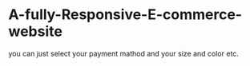 # A-fully-Responsive-E-commerce-website
you can just select your payment mathod and your size and color etc.
